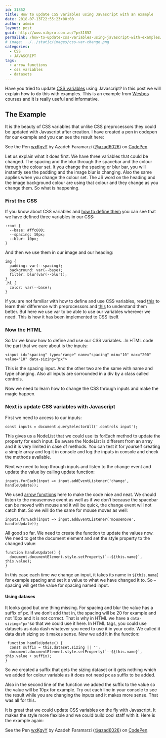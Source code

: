 ```yaml
---
id: 31852
title: How to update CSS variables using Javascript with an example
date: 2018-07-13T22:55:23+00:00
author: admin
layout: post
guid: http://www.nikpro.com.au/?p=31852
permalink: /how-to-update-css-variables-using-javascript-with-examples/
# image: ../../static/images/css-var-change.png
categories:
  - CSS
  - JAVASCRIPT
tags:
  - arrow functions
  - css variables
  - datasets
---
```

Have you tried to update [CSS variables](http://www.nikpro.com.au/what-are-css-variables-and-their-differences-with-css-preprocessors/) using Javascript? In this post we will explain how to do this with examples. This is an example from <a href="http://www.wesbos.com" target="_blank" rel="noopener noreferrer">Wesbos</a> courses and it is really useful and informative.

## The Example

It is the beauty of CSS variables that unlike CSS preprocessors they could be updated with Javascript after creation. I have created a pen in codepen for our example and you can see the result here:

<p class="codepen" data-height="265" data-theme-id="0" data-slug-hash="wxKgvY" data-default-tab="css,result" data-user="azad6026" data-embed-version="2" data-pen-title="wxKgvY">
  See the Pen <a href="https://codepen.io/azad6026/pen/wxKgvY/">wxKgvY</a> by Azadeh Faramarzi (<a href="https://codepen.io/azad6026">@azad6026</a>) on <a href="https://codepen.io">CodePen</a>.
</p>



Let us explain what it does first. We have three variables that could be changed. The spacing and the blur through the spacebar and the colour through the colour set. It you change the spacing or blur bar, you will instantly see the padding and the image blur is changing. Also the same applies when you change the colour set. The JS word on the heading and the image background colour are using that colour and they change as you change them. So what is happening.

### First the CSS

If you know about CSS variables and <a href="http://www.nikpro.com.au/what-are-css-variables-and-their-differences-with-css-preprocessors/" target="_blank" rel="noopener noreferrer">how to define them</a> you can see that we have defined three variables in our CSS:

`:root {`  
`  --base: #ffc600;`  
`  --spacing: 10px;`  
`  --blur: 10px;`  
`}`

And then we use them in our image and our heading:

`img {`  
`  padding: var(--spacing);`  
`  background: var(--base);`  
`  filter: blur(var(--blur));`  
`}`  
`.hl {`  
`  color: var(--base);`  
`}`

If you are not familiar with how to define and use CSS variables, read <a href="http://www.nikpro.com.au/what-are-css-variables-and-their-differences-with-css-preprocessors/" target="_blank" rel="noopener noreferrer">this</a> to learn their difference with preprocessors and <a href="https://developer.mozilla.org/en-US/docs/Web/CSS/Using_CSS_variables" target="_blank" rel="noopener noreferrer">this</a> to understand them better. But here we use var to be able to use our variables wherever we need. This is how it has been implemented to CSS itself.

### Now the HTML

So far we know how to define and use our CSS variables. .In HTML code the part that we care about is the inputs:

`<input id="spacing" type="range" name="spacing" min="10" max="200" value="10" data-sizing="px">`

This is the spacing input. And the other two are the same with name and type changing. Also all inputs are sorrounded in a div by a class called controls.

Now we need to learn how to change the CSS through inputs and make the magic happen.

### Next is update CSS variables with Javascript 

First we need to access to our inputs:

`const inputs = document.querySelectorAll('.controls input');`

This gives us a NodeList that we could use its forEach method to update the property for each input. Be aware the NodeList is different from an array and it is very limited in case of methods. You can test it for yourself creating a simple array and log it in console and log the inputs in console and check the methods available.

Next we need to loop through inputs and listen to the change event and update the value by calling update function:

`inputs.forEach(input => input.addEventListener('change', handleUpdate));`

We used <a href="http://www.nikpro.com.au/all-you-need-to-know-about-arrow-functions-in-javascript/" target="_blank" rel="noopener noreferrer">arrow functions</a> here to make the code nice and neat. We should listen to the mousemove event as well as if we don&#8217;t because the spacebar can be moved with mouse and it will be quick, the change event will not catch that. So we will do the same for mouse moves as well:

`inputs.forEach(input => input.addEventListener('mousemove', handleUpdate));`

All good so far. We need to create the function to update the values now. We need to get the document element and set the style property to the changed value:

`function handleUpdate() {`  
``  document.documentElement.style.setProperty(`--${this.name}`, this.value);``  
`}`

In this case each time we change an input, it takes its name in `${this.name} `for example spacing and set it s value to what we have changed it to. So &#8211;spacing will get the value for spacing named input.

#### Using datases

It looks good but one thing missing. For spacing and blur the value has a suffix of px. If we don&#8217;t add that in, the spacing will be 20 for example and not 10px and it is not correct. That is why in HTML we have a `data-sizing="px"`so that we could use it here. In HTML tags, you could use datasets as data dash whatever you need to use it in your code. We called it data dash sizing so it makes sense. Now we add it in the function:

` function handleUpdate() {`  
`  const suffix = this.dataset.sizing || '';`  
``  document.documentElement.style.setProperty(`--${this.name}`, this.value + suffix);``  
`}`

So we created a suffix that gets the sizing dataset or it gets nothing which we added for colour variable as it does not need px as suffix to be added.

Also in the second line of the function we added the suffix to the value so the value will be 10px for example. Try out each line in your console to see the result while you are changing the inputs and it makes more sense. That was all for this. 

It is great that we could update CSS variables on the fly with Javascript. It makes the style more flexible and we could build cool staff with it. Here is the example again:

<p class="codepen" data-height="265" data-theme-id="0" data-slug-hash="wxKgvY" data-default-tab="css,result" data-user="azad6026" data-embed-version="2" data-pen-title="wxKgvY">
  See the Pen <a href="https://codepen.io/azad6026/pen/wxKgvY/">wxKgvY</a> by Azadeh Faramarzi (<a href="https://codepen.io/azad6026">@azad6026</a>) on <a href="https://codepen.io">CodePen</a>.
</p>